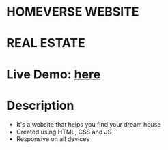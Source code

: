 # HOMEVERSE WEBSITE
# REAL ESTATE

# Live Demo: [here](https://mahn-bonnie.github.io/homeverse-bassoons.github.io/)

# Description

 - It's a website that helps you find your dream house
 - Created using HTML, CSS and JS
 - Responsive on all devices
